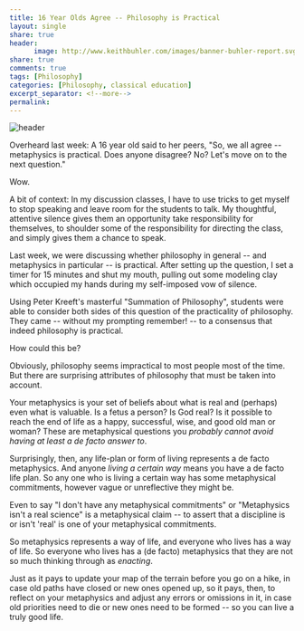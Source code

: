 ```yaml
--- 
title: 16 Year Olds Agree -- Philosophy is Practical 
layout: single
share: true
header:
      image: http://www.keithbuhler.com/images/banner-buhler-report.svg
share: true
comments: true
tags: [Philosophy]
categories: [Philosophy, classical education]
excerpt_separator: <!--more-->
permalink: 
---
```


![header](/images/whiteboard.jpg)

Overheard last week: A 16 year old said to her peers, "So, we all agree -- metaphysics is practical. Does anyone disagree? No? Let's move on to the next question."

Wow. 

A bit of context: In my discussion classes, I have to use tricks to get myself to stop speaking and leave room for the students to talk. My thoughtful, attentive silence gives them an opportunity take responsibility for themselves, to shoulder some of the responsibility for directing the class, and simply gives them a chance to speak.

Last week, we were discussing whether philosophy in general -- and metaphysics in particular -- is practical. After setting up the question, I set a timer for 15 minutes and shut my mouth, pulling out some modeling clay which occupied my hands during my self-imposed vow of silence.

Using Peter Kreeft's masterful "Summation of Philosophy", students were able to consider both sides of this question of the practicality of philosophy. They came -- without my prompting remember! -- to a consensus that indeed philosophy is practical.

How could this be?

<!--more-->

Obviously, philosophy seems impractical to most people most of the time. But there are surprising attributes of philosophy that must be taken into account.

Your metaphysics is your set of beliefs about what is real and (perhaps) even what is valuable. Is a fetus a person? Is God real? Is it possible to reach the end of life as a happy, successful, wise, and good old man or woman? These are metaphysical questions you *probably cannot avoid having at least a de facto answer to*.

Surprisingly, then, any life-plan or form of living represents a de facto metaphysics. And anyone *living a certain way* means you have a de facto life plan. So any one who is living a certain way has some metaphysical commitments, however vague or unreflective they might be.

Even to say "I don't have any metaphysical commitments" or "Metaphysics isn't a real science" is a metaphysical claim -- to assert that a discipline is or isn't 'real' is one of your metaphysical commitments.

So metaphysics represents a way of life, and everyone who lives has a way of life. So everyone who lives has a (de facto) metaphysics that they are not so much thinking through as *enacting*.

Just as it pays to update your map of the terrain before you go on a hike, in case old paths have closed or new ones opened up, so it pays, then, to reflect on your metaphysics and adjust any errors or omissions in it, in case old priorities need to die or new ones need to be formed -- so you can live a truly good life.

